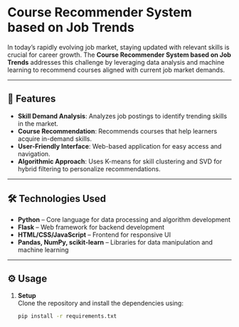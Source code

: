 # Course Recommender System based on Job Trends

In today’s rapidly evolving job market, staying updated with relevant skills is crucial for career growth. The **Course Recommender System based on Job Trends** addresses this challenge by leveraging data analysis and machine learning to recommend courses aligned with current job market demands.

---

## 🚀 Features

- **Skill Demand Analysis**: Analyzes job postings to identify trending skills in the market.
- **Course Recommendation**: Recommends courses that help learners acquire in-demand skills.
- **User-Friendly Interface**: Web-based application for easy access and navigation.
- **Algorithmic Approach**: Uses K-means for skill clustering and SVD for hybrid filtering to personalize recommendations.

---

## 🛠 Technologies Used

- **Python** – Core language for data processing and algorithm development
- **Flask** – Web framework for backend development
- **HTML/CSS/JavaScript** – Frontend for responsive UI
- **Pandas, NumPy, scikit-learn** – Libraries for data manipulation and machine learning

---

## ⚙️ Usage

1. **Setup**  
   Clone the repository and install the dependencies using:
   ```bash
   pip install -r requirements.txt
